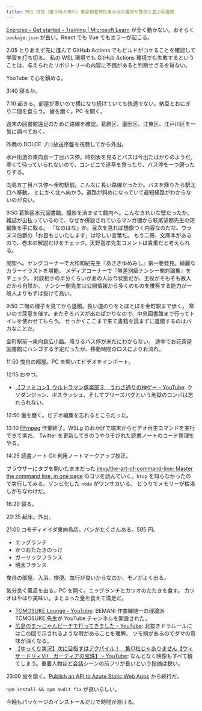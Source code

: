```yaml
---
title: 951 日目（曇り時々晴れ）東京都葛飾区東水元の書架が整然と並ぶ図書館
---
```


[Exercise - Get started - Training &#x7c; Microsoft Learn](https://learn.microsoft.com/en-us/training/modules/publish-app-service-static-web-app-api/2-exercise-get-started?pivots=vue)
が全く動かない。おそらく `package.json` が古い。React でも Vue でもエラーが起こる。

2:05 とりあえず先に進んで GitHub Actions でもビルドがコケることを確認して学習を打ち切る。
私の WSL 環境でも GitHub Actions 環境でも失敗するということは、与えられたリポジトリーの内容に不備があると判断せざるを得ない。

YouTube で心を鎮める。

3:40 寝るか。

7:10 起きる。部屋が寒いので横になり続けていても快適でない。納豆とおにぎり二個を食らう。
歯を磨く。PC を開く。

週末の図書館遠足のために路線を確認。葛飾区、墨田区、江東区、江戸川区を一気に調べておく。

昨晩の DOLCE プロ放送序盤を視聴してから外出。

水戸街道の東向島一丁目バス停。時刻表を見るとバスは今出たばかりのようだ。
寒くて待っていられないので、コンビニで道草を食ったり、バス停を一つ遡ったりする。

向島五丁目バス停～金町駅前。こんなに長い路線だったか。バスを降りたら駅北口へ移動。
とにかく北へ向かう。道路が斜めになっていて最短経路がわからないのが良い。

9:50 葛飾区水元図書館。撮影を済ませて館内へ。こんなきれいな壁だったか。
雑誌が出払っているので、なぜか併設されているマンガ棚から萩尾望都先生の短編集を手に取る。
『なのはな』か。目次を見れば想像つく内容なのだな。ウラヌス伯爵の「お目もじいたします」は珍しい言葉だ。
もう二冊、文庫本があるので、巻末の解説だけをチェック。天野喜孝先生コメントは貴重だと考えられる。

開架へ。ヤングコーナーで大和和紀先生『あさきゆめみし』第一巻発見。綺麗なカラーイラストを堪能。
メディアコーナーで『無差別級ナンシー関対論集』をチェック。
対談相手の半分くらいがあの人は今状態だが、主役がそもそも故人だから自然か。
ナンシー関先生は公開情報から多くのものを推察する能力が一般人よりもずば抜けて高い。

9:50 二階の様子を見てから退館。長い道のりをとぼとぼを金町駅まで歩く。
寒いので尿意を催す。またぞろバスが出たばかりなので、中央図書館まで行ってトイレを使わせてもらう。
せっかくここまで来て書籍を読まずに退館するのはバカなことだ。

金町駅前～東向島広小路。降りるバス停が未だにわからない。
途中でお花茶屋図書館にハシゴする予定だったが、移動時間のロスによりお流れ。

11:50 曳舟の部屋。PC を開いてビデオをインポート。

12:15 おやつ。

* [【ファミコン】ウルトラマン俱楽部３　うわさ通りの神ゲー - YouTube](https://www.youtube.com/watch?v=6frjdfHGq2M):
  クソダンジョン、ボスラッシュ、そしてフリーズバグという地獄のコンボは忘れられない。

12:50 歯を磨く。ビデオ編集を忘れるところだった。

13:10 [FFmpeg] 作業終了。WSLg のおかげで端末からビデオ再生コマンドを実行できて楽だ。
Twitter を更新してきのうやりそびれた読書ノートのコード整理をやる。

14:25 読書ノート Git 利用ノートマークアップ校正。

ブラウザーにタブを開いたままだった
[jlevy/the-art-of-command-line: Master the command line, in one page](https://github.com/jlevy/the-art-of-command-line#system-debugging)
のコツを読んでいく。`htop` を知らなかったので実行してみる。ゾンビ化した `node` がワンサカいる。
どうりでメモリーが枯渇しがちなわけだ。

16:20 寝る。

20:35 起床。外出。

21:00 コモディイイダ東向島店。パンがたくさんある。595 円。

* エッグランチ
* かつおたたきのっけ
* ガーリックフランス
* 明太フランス

曳舟の部屋。入浴。排便。血行が良いからなのか、モノがよく出る。

気分良く風呂を出る。PC を開く。エッグランチとカツオのたたきを食す。
カツオはやはり美味い。まとまった量を食えて満足だ。

* [TOMOSUKE Lounge - YouTube](https://www.youtube.com/@tomosukelounge):
  BEMANI 作曲陣随一の理論派 TOMOSUKE 先生が YouTube チャンネルを開設された。
* [広島のま～じゃんピーチで打ってきました - YouTube](https://www.youtube.com/watch?v=KwwlIpvuEfU):
  北抜きドラルールにはこの回で示されるような瑕があることを理解。
  ツモ損があるのでダマの意味が深くなる。
* [【ゆっくり実況】次に目指すはアクパイル！　集○社じゃありません【ウィザードリィⅦ　ガーディアの宝珠】 - YouTube](https://www.youtube.com/watch?v=Y-8qd1tUD6M):
  なんとなく映像もすべて観てしまう。重要人物ほど会話シーンの前フリが長いという指摘は鋭い。

23:00 歯を磨く。[Publish an API to Azure Static Web Apps](https://learn.microsoft.com/en-us/training/modules/publish-static-web-app-api-preview-url/)
から続行だ。

`npm install && npm audit fix` が良いらしい。

今晩もパッケージのインストールだけで時間が溶ける。

[FFmpeg]: <https://ffmpeg.org/ffmpeg.html>
